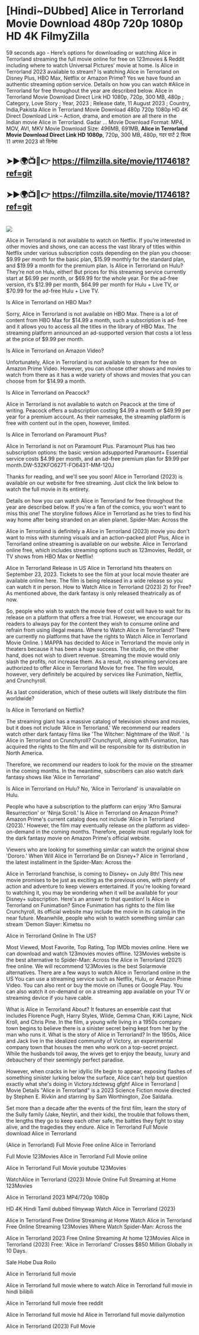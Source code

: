 # [Hindi~DUbbed] Alice in Terrorland Movie Download 480p 720p 1080p HD 4K FilmyZilla


59 seconds ago - Here’s options for downloading or watching Alice in Terrorland streaming the full movie online for free on 123movies & Reddit including where to watch Universal Pictures’ movie at home. Is Alice in Terrorland 2023 available to stream? Is watching Alice in Terrorland on Disney Plus, HBO Max, Netflix or Amazon Prime? Yes we have found an authentic streaming option service. Details on how you can watch #Alice in Terrorland for free throughout the year are described below. Alice in Terrorland Movie Download Direct Link HD 1080p, 720p, 300 MB, 480p ; Category, Love Story ; Year, 2023 ; Release date, 11 August 2023 ; Country, India,Pakista Alice in Terrorland Movie Download 480p 720p 1080p HD 4K Direct Download Link – Action, drama, and emotion are all there in the Indian movie Alice in Terrorland. Gadar ...
Movie Download Format: MP4, MOV, AVI, MKV
Movie Download Size: 496MB, 691MB, **Alice in Terrorland Movie Download Direct Link HD 1080p**, 720p, 300 MB, 480p, गदर पार्ट 2 फिल्म 11 अगस्त 2023 को सिनेमा

## ➤►🌍📺📱👉   https://filmzilla.site/movie/1174618?ref=git

## ➤►🌍📺📱👉   https://filmzilla.site/movie/1174618?ref=git

#

<img src="https://image.tmdb.org/t/p/w780//xKJTWGvheOMMlTHgrjN18KaD9Ra.jpg" />

Alice in Terrorland is not available to watch on Netflix. If you’re interested in other movies and shows, one can access the vast library of titles within Netflix under various subscription costs depending on the plan you choose: $9.99 per month for the basic plan, $15.99 monthly for the standard plan, and $19.99 a month for the premium plan. Is Alice in Terrorland on Hulu? They’re not on Hulu, either! But prices for this streaming service currently start at $6.99 per month, or $69.99 for the whole year. For the ad-free version, it’s $12.99 per month, $64.99 per month for Hulu + Live TV, or $70.99 for the ad-free Hulu + Live TV.

Is Alice in Terrorland on HBO Max?

Sorry, Alice in Terrorland is not available on HBO Max. There is a lot of content from HBO Max for $14.99 a month, such a subscription is ad- free and it allows you to access all the titles in the library of HBO Max. The streaming platform announced an ad-supported version that costs a lot less at the price of $9.99 per month.

Is Alice in Terrorland on Amazon Video?

Unfortunately, Alice in Terrorland is not available to stream for free on Amazon Prime Video. However, you can choose other shows and movies to watch from there as it has a wide variety of shows and movies that you can choose from for $14.99 a month.

Is Alice in Terrorland on Peacock?

Alice in Terrorland is not available to watch on Peacock at the time of writing. Peacock offers a subscription costing $4.99 a month or $49.99 per year for a premium account. As their namesake, the streaming platform is free with content out in the open, however, limited.

Is Alice in Terrorland on Paramount Plus?

Alice in Terrorland is not on Paramount Plus. Paramount Plus has two subscription options: the basic version adsupported Paramount+ Essential service costs $4.99 per month, and an ad-free premium plan for $9.99 per month.DW-532KFO627T-FO643T-MM-120J

Thanks for reading, and we'll see you soon! Alice in Terrorland (2023) is available on our website for free streaming. Just click the link below to watch the full movie in its entirety.

Details on how you can watch Alice in Terrorland for free throughout the year are described below. If you're a fan of the comics, you won't want to miss this one! The storyline follows Alice in Terrorland as he tries to find his way home after being stranded on an alien planet. Spider-Man: Across the

Alice in Terrorland is definitely a Alice in Terrorland (2023) movie you don't want to miss with stunning visuals and an action-packed plot! Plus, Alice in Terrorland online streaming is available on our website. Alice in Terrorland online free, which includes streaming options such as 123movies, Reddit, or TV shows from HBO Max or Netflix!

Alice in Terrorland Release in US Alice in Terrorland hits theaters on September 23, 2023. Tickets to see the film at your local movie theater are available online here. The film is being released in a wide release so you can watch it in person. How to Watch Alice in Terrorland (2023) 2) for Free? As mentioned above, the dark fantasy is only released theatrically as of now.

So, people who wish to watch the movie free of cost will have to wait for its release on a platform that offers a free trial. However, we encourage our readers to always pay for the content they wish to consume online and refrain from using illegal means. Where to Watch Alice in Terrorland? There are currently no platforms that have the rights to Watch Alice in Terrorland Movie Online. ) MAPPA has decided to Alice in Terrorland the movie only in theaters because it has been a huge success. The studio, on the other hand, does not wish to divert revenue. Streaming the movie would only slash the profits, not increase them. As a result, no streaming services are authorized to offer Alice in Terrorland Movie for free. The film would, however, very definitely be acquired by services like Funimation, Netflix, and Crunchyroll.

As a last consideration, which of these outlets will likely distribute the film worldwide?

Is Alice in Terrorland on Netflix?

The streaming giant has a massive catalog of television shows and movies, but it does not include 'Alice in Terrorland.' We recommend our readers watch other dark fantasy films like 'The Witcher: Nightmare of the Wolf. ' Is Alice in Terrorland on Crunchyroll? Crunchyroll, along with Funimation, has acquired the rights to the film and will be responsible for its distribution in North America.

Therefore, we recommend our readers to look for the movie on the streamer in the coming months. In the meantime, subscribers can also watch dark fantasy shows like 'Alice in Terrorland'

Is Alice in Terrorland on Hulu? No, 'Alice in Terrorland' is unavailable on Hulu.

People who have a subscription to the platform can enjoy 'Afro Samurai Resurrection' or 'Ninja Scroll.' Is Alice in Terrorland on Amazon Prime? Amazon Prime's current catalog does not include 'Alice in Terrorland (2023).' However, the film may eventually release on the platform as video-on-demand in the coming months. Therefore, people must regularly look for the dark fantasy movie on Amazon Prime's official website.

Viewers who are looking for something similar can watch the original show 'Dororo.' When Will Alice in Terrorland Be on Disney+? Alice in Terrorland , the latest installment in the Spider-Man: Across the

Alice in Terrorland franchise, is coming to Disney+ on July 8th! This new movie promises to be just as exciting as the previous ones, with plenty of action and adventure to keep viewers entertained. If you're looking forward to watching it, you may be wondering when it will be available for your Disney+ subscription. Here's an answer to that question! Is Alice in Terrorland on Funimation? Since Funimation has rights to the film like Crunchyroll, its official website may include the movie in its catalog in the near future. Meanwhile, people who wish to watch something similar can stream 'Demon Slayer: Kimetsu no

Alice in Terrorland Online In The US?

Most Viewed, Most Favorite, Top Rating, Top IMDb movies online. Here we can download and watch 123movies movies offline. 123Movies website is the best alternative to Spider-Man: Across the Alice in Terrorland (2021) free online. We will recommend 123Movies is the best Solarmovie alternatives. There are a few ways to watch Alice in Terrorland online in the US You can use a streaming service such as Netflix, Hulu, or Amazon Prime Video. You can also rent or buy the movie on iTunes or Google Play. You can also watch it on-demand or on a streaming app available on your TV or streaming device if you have cable.

What is Alice in Terrorland About? It features an ensemble cast that includes Florence Pugh, Harry Styles, Wilde, Gemma Chan, KiKi Layne, Nick Kroll, and Chris Pine. In the film, a young wife living in a 1950s company town begins to believe there is a sinister secret being kept from her by the man who runs it. What is the story of Alice in Terrorland? In the 1950s, Alice and Jack live in the idealized community of Victory, an experimental company town that houses the men who work on a top-secret project. While the husbands toil away, the wives get to enjoy the beauty, luxury and debauchery of their seemingly perfect paradise.

However, when cracks in her idyllic life begin to appear, exposing flashes of something sinister lurking below the surface, Alice can't help but question exactly what she's doing in Victory.tdctewsg gfghf Alice in Terrorland | Movie Details "Alice in Terrorland" is a 2023 Science Fiction movie directed by Stephen E. Rivkin and starring by Sam Worthington, Zoe Saldaña.

Set more than a decade after the events of the first film, learn the story of the Sully family (Jake, Neytiri, and their kids), the trouble that follows them, the lengths they go to keep each other safe, the battles they fight to stay alive, and the tragedies they endure. Alice in Terrorland Full Movie download Alice in Terrorland

(Alice in Terrorland) Full Movie Free online Alice in Terrorland

Full Movie 123Movies Alice in Terrorland Full Movie online

Alice in Terrorland Full Movie youtube 123Movies

WatchAlice in Terrorland (2023) Movie Online Full Streaming at Home 123Movies

Alice in Terrorland 2023 MP4/720p 1080p

HD 4K Hindi Tamil dubbed filmywap Watch Alice in Terrorland (2023)

Alice in Terrorland Free Online Streaming at Home Watch Alice in Terrorland Free Online Streaming 123Movies Where Watch Spider-Man: Across the

Alice in Terrorland 2023 Free Online Streaming At home 123Movies Alice in Terrorland (2023) Free: 'Alice in Terrorland' Crosses $850 Million Globally in 10 Days.

Sale Hobe Dua Roilo

Alice in Terrorland full movie

Alice in Terrorland full movie where to watch Alice in Terrorland full movie in hindi bilibili

Alice in Terrorland full movie free reddit

Alice in Terrorland full movie hd Alice in Terrorland full movie dailymotion

Alice in Terrorland (2023) Full Movie